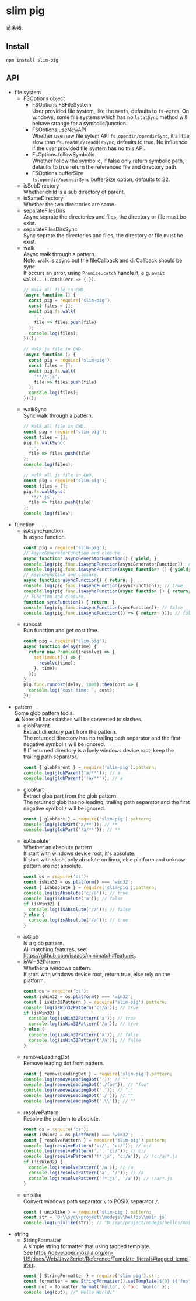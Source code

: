 # slim pig
苗条猪.

## Install
`npm install slim-pig`

## API
* file system  
  + FSOptions object  
    - FSOptions.FSFileSystem  
      User provided file system, like the `memfs`, defaults to `fs-extra`. On windows, some file systems which has no `lstatSync` method will behave strange for a symbolic/junction.  
    - FSOptions.useNewAPI  
      Whether use new file sytem API `fs.opendir/opendirSync`, it's little slow than `fs.readdir/readdirSync`, defaults to true. No influence if the user provided file system has no this API.  
    - FsOptions.followSymbolic  
      Whether follow the symbolic, if false only return symbolic path, defaults to true return the referenced file and directory path.  
    - FSOptions.bufferSize  
      `fs.opendir/opendirSync` bufferSize option, defaults to 32.
  + isSubDirectory  
    Whether child is a sub directory of parent.  
  + isSameDirectory  
    Whether the two directories are same.
  + separateFilesDirs   
    Async seprate the directories and files, the directory or file must be exist.  
  + separateFilesDirsSync  
    Sync seprate the directories and files, the directory or file must be exist. 
  + walk  
    Async walk through a pattern.  
    Note: walk is async but the fileCallback and dirCallback should be sync.  
    If occurs an error, using `Promise.catch` handle it, e.g. `await walk(...).catch(err => { })`.  
    ```js
    // Walk all file in CWD.
    (async function () {
      const pig = require('slim-pig');
      const files = [];
      await pig.fs.walk(
        '.',
        file => files.push(file)
      );
      console.log(files);
    })();
    ```
    ```js
    // Walk js file in CWD.
    (async function () {
      const pig = require('slim-pig');
      const files = [];
      await pig.fs.walk(
        '**/*.js',
        file => files.push(file)
      );
      console.log(files);
    })();
    ```
  + walkSync  
    Sync walk through a pattern.  
    ```js
    // Walk all file in CWD.
    const pig = require('slim-pig');
    const files = [];
    pig.fs.walkSync(
      '.',
      file => files.push(file)
    );
    console.log(files);
    ``` 
    ```js
    // Walk all js file in CWD.
    const pig = require('slim-pig');
    const files = [];
    pig.fs.walkSync(
      '**/*.js',
      file => files.push(file)
    );
    console.log(files);
    ``` 
* function
  + isAsyncFunction  
    Is async function.  
    ```js
    const pig = require('slim-pig');
    // AsyncGeneratorFunction and closure.
    async function* asyncGeneratorFunction() { yield; }
    console.log(pig.func.isAsyncFunction(asyncGeneratorFunction)); // true
    console.log(pig.func.isAsyncFunction(async function* () { yield; }));
    // AsyncFunction and closure.
    async function asyncFunction() { return; }
    console.log(pig.func.isAsyncFunction(asyncFunction)); // true
    console.log(pig.func.isAsyncFunction(async function () { return; })); // true
    // Function and closure.
    function syncFunction() { return; }
    console.log(pig.func.isAsyncFunction(syncFunction)); // false
    console.log(pig.func.isAsyncFunction(() => { return; })); // false
    ```
  + runcost  
    Run function and get cost time.  
    ```js
    const pig = require('slim-pig');
    async function delay(time) {
      return new Promise((resolve) => {
        setTimeout(() => {
          resolve(time);
        }, time);
      });
    }
    pig.func.runcost(delay, 1000).then(cost => {
      console.log('cost time: ', cost);
    });
    ```
* pattern  
  Some glob pattern tools.  
  ⚠ Note: all backslashes will be converted to slashes.  
  + globParent  
    Extract directory part from the pattern.  
    The returned directory has no trailing path separator and the first negative symbol `!` will be ignored.  
    !! If returned directory is a lonly windows device root, keep the trailing path separator.  
    ```js
    const { globParent } = require('slim-pig').pattern;
    console.log(globParent('a/**')); // a
    console.log(globParent('!a/**')); // a
    ```
  + globPart  
    Extract glob part from the glob pattern.  
    The returned glob has no leading, trailing path separator and the first negative symbol `!` will be ignored.  
    ```js
    const { globPart } = require('slim-pig').pattern;
    console.log(globPart('a/**')); // **
    console.log(globPart('!a/**')); // **
    ```
  + isAbsolute  
    Whether an absolute pattern.  
    If start with windows device root, it's absolute.  
    If start with slash, only absolute on linux, else platform and unknow pattern are not absolute.  
    ```js
    const os = require('os');
    const isWin32 = os.platform() === 'win32';
    const { isAbsolute } = require('slim-pig').pattern;
    console.log(isAbsolute('c:/a')); // true
    console.log(isAbsolute('a')); // false
    if (isWin32) {
      console.log(isAbsolute('/a')); // false
    } else {
      console.log(isAbsolute('/a')); // true
    }
    ```
  + isGlob  
    Is a glob pattern.  
    All matching features, see: https://github.com/isaacs/minimatch#features.  
  + isWin32Pattern  
    Whether a windows pattern.  
    If start with windows device root, return true, else rely on the platform.  
    ```js
    const os = require('os');
    const isWin32 = os.platform() === 'win32';
    const { isWin32Pattern } = require('slim-pig').pattern;
    console.log(isWin32Pattern('c:/a')); // true
    if (isWin32) {
      console.log(isWin32Pattern('a')); // true
      console.log(isWin32Pattern('/a')); // true
    } else {
      console.log(isWin32Pattern('a')); // false
      console.log(isWin32Pattern('/a')); // false
    }
    ```
  + removeLeadingDot  
    Remove leading dot from pattern.  
    ```js
    const { removeLeadingDot } = require('slim-pig').pattern;
    console.log(removeLeadingDot('')); // ""
    console.log(removeLeadingDot('./foo')); // "foo"
    console.log(removeLeadingDot('.')); // "."
    console.log(removeLeadingDot('./')); // ""
    console.log(removeLeadingDot('.\\')); // ""
    ```
  + resolvePattern  
    Resolve the pattern to absolute.  
    ```js
    const os = require('os');
    const isWin32 = os.platform() === 'win32';
    const { resolvePattern } = require('slim-pig').pattern;
    console.log(resolvePattern('c:/', 'c:/')); // c:/
    console.log(resolvePattern('.', 'c:/')); // c:/
    console.log(resolvePattern('!*.js', 'c:/a')); // !c:/a/*.js
    if (!isWin32) {
      console.log(resolvePattern('/a')); // /a
      console.log(resolvePattern('a', '/')); // /a
      console.log(resolvePattern('!*.js', '/a')); // !/a/*.js
    }
    ```
  + unixlike  
    Convert windows path separator `\` to POSIX separator `/`.  
    ```js
    const { unixlike } = require('slim-pig').pattern;
    const str = `D:\\syc\\project\\nodejs\\hellos\\main.js`
    console.log(unixlike(str)); // "D:/syc/project/nodejs/hellos/main.js"
    ```
* string  
  + StringFormatter  
    A simple string formatter that using tagged template.  
    See https://developer.mozilla.org/en-US/docs/Web/JavaScript/Reference/Template_literals#tagged_templates.  
    ```js
    const { StringFormatter } = require('slim-pig').str;
    const formatter = new StringFormatter().setTemplate`${0} ${'foo'}!`;
    const out = formatter.format('Hello', { foo: 'World' });
    console.log(out); //" Hello World!"
    ```